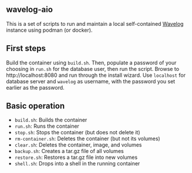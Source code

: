 wavelog-aio
-----------

This is a set of scripts to run and maintain a local self-contained [Wavelog](https://github.com/wavelog/wavelog) instance using podman (or docker).

## First steps

Build the container using `build.sh`. Then, populate a password of your choosing in `run.sh` for the database user, then run the script. Browse to http://localhost:8080 and run through the install wizard. Use `localhost` for database server and `wavelog` as username, with the password you set earlier as the password.

## Basic operation

- `build.sh`: Builds the container
- `run.sh`: Runs the container
- `stop.sh`: Stops the container (but does not delete it)
- `rm-container.sh`: Deletes the container (but not its volumes)
- `clear.sh`: Deletes the container, image, and volumes
- `backup.sh`: Creates a tar.gz file of all volumes
- `restore.sh`: Restores a tar.gz file into new volumes
- `shell.sh`: Drops into a shell in the running container